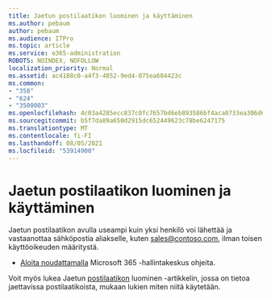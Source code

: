 ```yaml
---
title: Jaetun postilaatikon luominen ja käyttäminen
ms.author: pebaum
author: pebaum
ms.audience: ITPro
ms.topic: article
ms.service: o365-administration
ROBOTS: NOINDEX, NOFOLLOW
localization_priority: Normal
ms.assetid: ac4188c0-a4f3-4852-9ed4-075ea684423c
ms.common:
- "358"
- "624"
- "3500003"
ms.openlocfilehash: 4c03a4285ecc837c0fc7657bd6eb893586bf4aca0733ea306d6f6c783ff402d6
ms.sourcegitcommit: b5f7da89a650d2915dc652449623c78be6247175
ms.translationtype: MT
ms.contentlocale: fi-FI
ms.lasthandoff: 08/05/2021
ms.locfileid: "53914900"
---
```

# <a name="create-and-use-a-shared-mailbox"></a>Jaetun postilaatikon luominen ja käyttäminen

Jaetun postilaatikon avulla useampi kuin yksi henkilö voi lähettää ja vastaanottaa sähköpostia aliakselle, kuten sales@contoso.com, ilman toisen käyttöoikeuden määritystä.
  
- [Aloita noudattamalla](https://portal.office.com/AdminPortal/Home#/AssistedGuide/addemailoptions) Microsoft 365 -hallintakeskus ohjeita. 

Voit myös lukea Jaetun [postilaatikon](https://docs.microsoft.com/microsoft-365/admin/email/create-a-shared-mailbox) luominen -artikkelin, jossa on tietoa jaettavissa postilaatikoista, mukaan lukien miten niitä käytetään.
  
